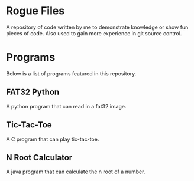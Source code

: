 # Rogue Files
A repository of code written by me to demonstrate knowledge or show fun pieces of code.
Also used to gain more experience in git source control.

# Programs
Below is a list of programs featured in this repository.
## FAT32 Python
A python program that can read in a fat32 image.
## Tic-Tac-Toe
A C program that can play tic-tac-toe.
## N Root Calculator
A java program that can calculate the n root of a number.
